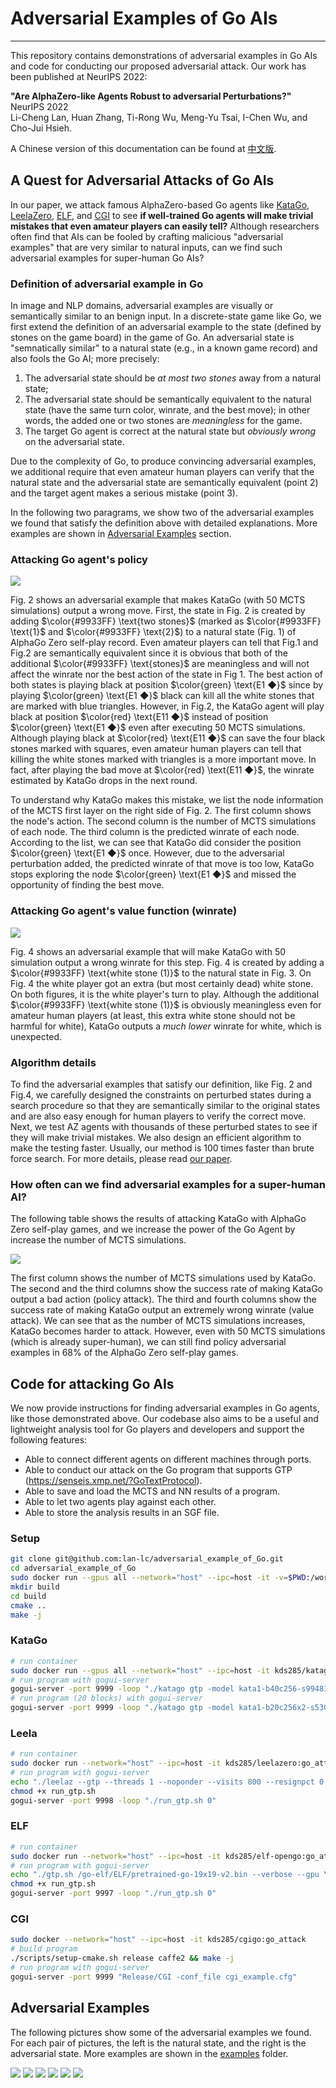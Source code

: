 # Adversarial Examples of Go AIs
-----

This repository contains demonstrations of adversarial examples in Go AIs and code for conducting our proposed adversarial attack. Our work has been published at NeurIPS 2022:

**"Are AlphaZero-like Agents Robust to adversarial Perturbations?"**  
NeurIPS 2022  
Li-Cheng Lan, Huan Zhang, Ti-Rong Wu, Meng-Yu Tsai, I-Chen Wu, and Cho-Jui Hsieh. 

A Chinese version of this documentation can be found at [中文版](https://github.com/lan-lc/adversarial_example_of_Go/blob/main/chineseREADME.md).

## A Quest for Adversarial Attacks of Go AIs

In our paper, we attack famous AlphaZero-based Go agents like [KataGo](https://github.com/lightvector/KataGo), [LeelaZero](https://github.com/leela-zero/leela-zero), [ELF](https://github.com/pytorch/ELF), and [CGI](https://arxiv.org/abs/2003.06212) to see **if well-trained Go agents will make trivial mistakes that even amateur players can easily tell?** Although researchers often find that AIs can be fooled by crafting malicious "adversarial examples" that are very similar to natural inputs, can we find such adversarial examples for super-human Go AIs?

### Definition of adversarial example in Go

In image and NLP domains, adversarial examples are visually or semantically similar to an benign input. In a discrete-state game like Go, we first extend the definition of an adversarial example to the state (defined by stones on the game board) in the game of Go. An adversarial state is "semnatically similar" to a natural state (e.g., in a known game record) and also fools the Go AI; more precisely:

1. The adversarial state should be *at most two stones* away from a natural state;
2. The adversarial state should be semantically equivalent to the natural state (have the same turn color, winrate, and the best move); in other words, the added one or two stones are *meaningless* for the game.
3. The target Go agent is correct at the natural state but *obviously wrong* on the adversarial state.

Due to the complexity of Go, to produce convincing adversarial examples, we additional require that even amateur human players can verify that the natural state and the adversarial state are semantically equivalent (point 2) and the target agent makes a serious mistake (point 3).

In the following two paragrams, we show two of the adversarial examples we found that satisfy the definition above with detailed explanations. More examples are shown in [Adversarial Examples](#adversarial-examples) section.

### Attacking Go agent's policy

![](./images/f12.png)

Fig. 2 shows an adversarial example that makes KataGo (with 50 MCTS simulations) output a wrong move. 
First, the state in Fig. 2 is created by adding $\color{#9933FF} \text{two stones}$ (marked as $\color{#9933FF} \text{1}$ and $\color{#9933FF} \text{2}$) to a natural state (Fig. 1) of AlphaGo Zero self-play record. 
Even amateur players can tell that Fig.1 and Fig.2 are semantically equivalent since it is obvious that both of the additional $\color{#9933FF} \text{stones}$ are meaningless and will not affect the winrate nor the best action of the state in Fig 1. 
The best action of both states is playing black at position $\color{green} \text{E1 ◆}$ since by playing $\color{green} \text{E1 ◆}$ black can kill all the white stones that are marked with blue triangles.
However, in Fig.2, the KataGo agent will play black at position $\color{red} \text{E11 ◆}$ instead of position $\color{green} \text{E1 ◆}$ even after executing 50 MCTS simulations. Although playing black at $\color{red} \text{E11 ◆}$ can save the four black stones marked with squares,  even amateur human players can tell that killing the white stones marked with triangles is a more important move. In fact, after playing the bad move at $\color{red} \text{E11 ◆}$, the winrate estimated by KataGo drops in the next round.


To understand why KataGo makes this mistake,  we list the node information of the MCTS first layer on the right side of Fig. 2.
The first column shows the node's action. The second column is the number of MCTS simulations of each node. The third column is the predicted winrate of each node. According to the list, we can see that KataGo did consider the position $\color{green} \text{E1 ◆}$ once. However, due to the adversarial perturbation added, the predicted winrate of that move is too low, KataGo stops exploring the node $\color{green} \text{E1 ◆}$ and missed the opportunity of finding the best move.

### Attacking Go agent's value function (winrate)

![](./images/f34.png)

Fig. 4 shows an adversarial example that will make KataGo with 50 simulation output a wrong winrate for this step. Fig. 4 is created by adding a $\color{#9933FF} \text{white stone (1)}$ to the natural state in Fig. 3. On Fig. 4 the white player got an extra (but most certainly dead) white stone. On both figures, it is the white player's turn to play. Although the additional  $\color{#9933FF} \text{white stone (1)}$ is obviously meaningless even for amateur human players (at least, this extra white stone should not be harmful for white), KataGo outputs a *much lower* winrate for white, which is unexpected. 

### Algorithm details

To find the adversarial examples that satisfy our definition, like Fig. 2 and Fig.4,
we carefully designed the constraints on perturbed states during a search procedure so that they are semantically similar to the original states and are also easy enough for human players to verify the correct move. Next, we test AZ agents with thousands of these perturbed
states to see if they will make trivial mistakes. We also design an efficient algorithm to make the testing faster. Usually, our method is 100 times faster than brute force search. For more details, please read [our paper](https://arxiv.org/).

### How often can we find adversarial examples for a super-human AI?

The following table shows the results of attacking KataGo with AlphaGo Zero self-play games, and we increase the power of the Go Agent by increase the number of MCTS simulations.

![](./images/table.png)

The first column shows the number of MCTS simulations used by KataGo. The second and the third columns show the success rate of making KataGo output a bad action (policy attack). The third and fourth columns show the success rate of making KataGo output an extremely wrong winrate (value attack). We can see that as the number of MCTS simulations increases, KataGo becomes harder to attack. However, even with 50 MCTS simulations (which is already super-human), we can still find policy adversarial examples in 68% of the AlphaGo Zero self-play games. 

## Code for attacking Go AIs

We now provide instructions for finding adversarial examples in Go agents, like those demonstrated above.
Our codebase also aims to be a useful and lightweight analysis tool for Go players and developers and support the following features:

- Able to connect different agents on different machines through ports.
- Able to conduct our attack on the Go program that supports GTP (https://senseis.xmp.net/?GoTextProtocol). 
- Able to save and load the MCTS and NN results of a program.
- Able to let two agents play against each other.
- Able to store the analysis results in an SGF file.

### Setup


```bash
git clone git@github.com:lan-lc/adversarial_example_of_Go.git
cd adversarial_example_of_Go
sudo docker run --gpus all --network="host" --ipc=host -it -v=$PWD:/workspace kds285/go-attack
mkdir build
cd build
cmake ..
make -j
```
### KataGo
```bash
# run container
sudo docker run --gpus all --network="host" --ipc=host -it kds285/katago
# run program with gogui-server
gogui-server -port 9999 -loop "./katago gtp -model kata1-b40c256-s9948109056-d2425397051.bin.gz -config gtp_example.cfg"
# run program (20 blocks) with gogui-server
gogui-server -port 9999 -loop "./katago gtp -model kata1-b20c256x2-s5303129600-d1228401921.bin.gz -config gtp_example.cfg"
```
### Leela
```bash
# run container
sudo docker run --network="host" --ipc=host -it kds285/leelazero:go_attack
# run program with gogui-server
echo "./leelaz --gtp --threads 1 --noponder --visits 800 --resignpct 0 --timemanage off --gpu \$1 2>/dev/null" > run_gtp.sh
chmod +x run_gtp.sh
gogui-server -port 9998 -loop "./run_gtp.sh 0"
```
### ELF
```bash
# run container
sudo docker run --network="host" --ipc=host -it kds285/elf-opengo:go_attack
# run program with gogui-server
echo "./gtp.sh /go-elf/ELF/pretrained-go-19x19-v2.bin --verbose --gpu \$1 --num_block 20 --dim 256 --mcts_puct 1.50 --batchsize 8 --mcts_rollout_per_batch 8 --mcts_threads 2 --mcts_rollout_per_thread 400 --resign_thres 0 --mcts_virtual_loss 1 2>&1 | grep --line-buffered \"^= \|custom_output\" | awk '{ if(\$1==\"[custom_output]\") { print \$0; } else { print \$0\"\n\"; system(\"\"); } }'" > run_gtp.sh
chmod +x run_gtp.sh
gogui-server -port 9997 -loop "./run_gtp.sh 0"
```
### CGI
```bash
sudo docker --network="host" --ipc=host -it kds285/cgigo:go_attack
# build program
./scripts/setup-cmake.sh release caffe2 && make -j
# run program with gogui-server
gogui-server -port 9999 "Release/CGI -conf_file cgi_example.cfg"
```

## Adversarial Examples
The following pictures show some of the adversarial examples we found. For each pair of pictures, the left is the natural state, and the right is the adversarial state. More examples are shown in the [examples](https://github.com/lan-lc/adversarial_example_of_Go/tree/main/examples) folder.

![](./images/f56.png)
![](./images/f78.png)
![](./images/f910.png)
![](./images/f1112.png)
![](./images/f1314.png)
![](./images/f1516.png)

<!-- 
<img src="./images/f56.png" height="400"/>
<img src="./images/f78.png" height="400"/>
<img src="./images/f710.png" height="400"/>
<img src="./images/f1112.png" height="400"/>
<img src="./images/f1314.png" height="400"/>
<img src="./images/f1516.png" height="400"/> -->
